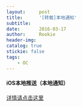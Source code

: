 ```yaml
---
layout:     post
title:      '[转载]本地通知'
subtitle:   
date:       2016-03-17
author:     Rookie
header-img: 
catalog: true
stickie: false
tags:
    - OC
---
```


#### iOS本地推送（本地通知）

[详情请点击这里](https://yq.aliyun.com/articles/16510)